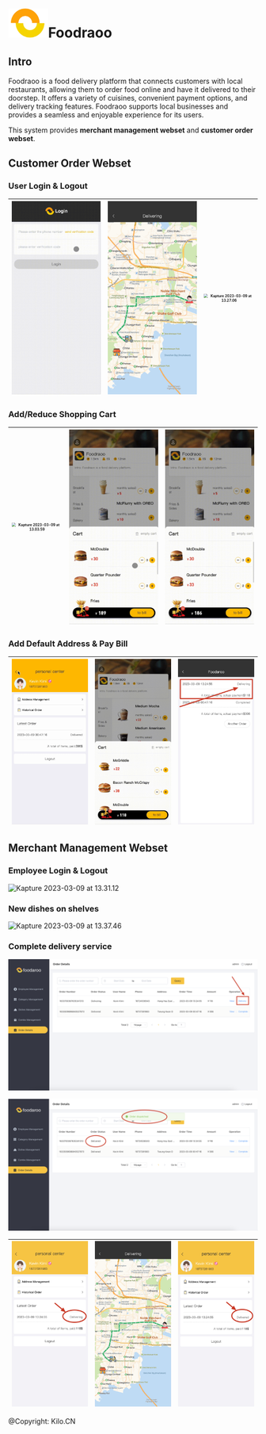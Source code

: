 # <img src="https://raw.githubusercontent.com/KiloCN/pictures_bad/master/logo_title.png" alt="logo_title" style="zoom:30%;" />Foodraoo

## Intro

Foodraoo is a food delivery platform that connects customers with local restaurants, allowing them to order food online and have it delivered to their doorstep. It offers a variety of cuisines, convenient payment options, and delivery tracking features. Foodraoo supports local businesses and provides a seamless and enjoyable experience for its users.



This system provides **merchant management webset** and **customer order webset**.



## Customer Order Webset



### User Login & Logout

| <img src="https://raw.githubusercontent.com/KiloCN/pictures_bad/master/202303091258475.gif" alt="Kapture 2023-03-09 at 12.56.50" style="zoom:50%;" /> | <img src="https://raw.githubusercontent.com/KiloCN/Image_Hosting/master/202401071632738.png" alt="Kapture 2023-03-09 at 13.01.11" style="zoom:50%;" /> | <img src="https://raw.githubusercontent.com/KiloCN/pictures_bad/master/202303091328345.gif" alt="Kapture 2023-03-09 at 13.27.06" style="zoom:50%;" /> |
| ------------------------------------------------------------ | ------------------------------------------------------------ | ------------------------------------------------------------ |





### Add/Reduce Shopping Cart

| <img src="https://raw.githubusercontent.com/KiloCN/pictures_bad/master/202303091305526.gif" alt="Kapture 2023-03-09 at 13.03.59" style="zoom:50%;" /> | <img src="https://raw.githubusercontent.com/KiloCN/pictures_bad/master/202303091314863.gif" alt="Kapture 2023-03-09 at 13.13.19" style="zoom:50%;" /> | <img src="https://raw.githubusercontent.com/KiloCN/pictures_bad/master/202303091315052.gif" alt="Kapture 2023-03-09 at 13.14.53" style="zoom:50%;" /> |
| ------------------------------------------------------------ | ------------------------------------------------------------ | ------------------------------------------------------------ |





### Add Default Address & Pay Bill

| <img src="https://raw.githubusercontent.com/KiloCN/pictures_bad/master/202303091323631.gif" alt="Kapture 2023-03-09 at 13.22.41" style="zoom:50%;" /> | <img src="https://raw.githubusercontent.com/KiloCN/pictures_bad/master/202303091326652.gif" alt="Kapture 2023-03-09 at 13.25.03" style="zoom:50%;" /> | <img src="https://raw.githubusercontent.com/KiloCN/pictures_bad/master/202303091358655.png" alt="image-20230309135823615" style="zoom:50%;" /> |
| ------------------------------------------------------------ | ------------------------------------------------------------ | ------------------------------------------------------------ |

  







## Merchant Management Webset

### Employee Login & Logout

![Kapture 2023-03-09 at 13.31.12](https://raw.githubusercontent.com/KiloCN/pictures_bad/master/202303091333729.gif)



### New dishes on shelves

![Kapture 2023-03-09 at 13.37.46](https://raw.githubusercontent.com/KiloCN/pictures_bad/master/202303091339565.gif)



### Complete delivery service

![image-20230309134115731](https://raw.githubusercontent.com/KiloCN/pictures_bad/master/202303091341757.png)

![image-20230309134429797](https://raw.githubusercontent.com/KiloCN/pictures_bad/master/202303091344821.png)





| <img src="https://raw.githubusercontent.com/KiloCN/pictures_bad/master/202303091343610.png" alt="image-20230309134330560" style="zoom:50%;" /> | <img src="https://raw.githubusercontent.com/KiloCN/Image_Hosting/master/202401071633805.png" alt="food-delivery" style="zoom:50%;" /> | <img src="https://raw.githubusercontent.com/KiloCN/pictures_bad/master/202303091346652.png" alt="image-20230309134606620" style="zoom:50%;" /> |
| ------------------------------------------------------------ | ------------------------------------------------------------ | ------------------------------------------------------------ |



@Copyright: Kilo.CN

